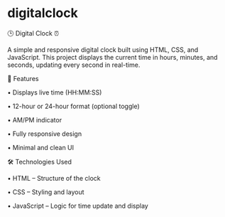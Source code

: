 # digitalclock

🕒 Digital Clock ⏰

A simple and responsive digital clock built using HTML, CSS, and JavaScript. This project displays the current time in hours, minutes, and seconds, updating every second in real-time.

🚀 Features

• Displays live time (HH:MM:SS)

• 12-hour or 24-hour format (optional toggle)

• AM/PM indicator

• Fully responsive design

• Minimal and clean UI


🛠️ Technologies Used

• HTML – Structure of the clock

• CSS – Styling and layout

• JavaScript – Logic for time update and display
